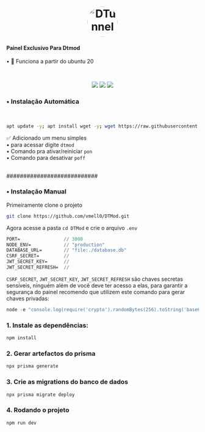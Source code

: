 <h1 align="center">
  <img src="https://i.ibb.co/7SMc2NX/logo.jpg" alt="DTunnel" style="width: 80px; height: 80px; border-radius: 50%;">
</h1>

<h4>Painel Exclusivo Para Dtmod</h4>
• 📌 Funciona a partir do ubuntu 20 

<br> <p align="center">
 <img src="https://img.shields.io/static/v1?label=DTunnel&message=Mod&color=E51C44&labelColor=0A1033" />
  <img src="https://img.shields.io/static/v1?label=Open&message=Source&color=E51C44&labelColor=0A1033" />
  <img src="https://i.ibb.co/0yPYBjy/preview.png" />
</p>

<h3>• Instalação Automática</h3> <br>

```sh
apt update -y; apt install wget -y; wget https://raw.githubusercontent.com/endblack/DTMod/main/i.sh; chmod 777 i.sh; ./i.sh
```
✅ Adicionado um menu simples <br>
• para acessar digite ```dtmod``` <br>
• Comando pra ativar/reiniciar ```pon``` <br>
• Comando para desativar ```poff``` <br>


<br> ###########################

<h3>• Instalação Manual</h3>
Primeiramente clone o projeto

```sh
git clone https://github.com/vmell0/DTMod.git
```
Agora acesse a pasta ```cd DTMod``` e crie o arquivo ```.env```

```cl
PORT=                // 3000
NODE_ENV=            // "production"
DATABASE_URL=        // "file:./database.db"
CSRF_SECRET=         //
JWT_SECRET_KEY=      //
JWT_SECRET_REFRESH=  //
```
```CSRF_SECRET```, ```JWT_SECRET_KEY```, ```JWT_SECRET_REFRESH``` são chaves secretas sensíveis, ninguém além de você deve ter acesso a elas, para garantir a segurança do painel recomendo que utilizem este comando para gerar chaves privadas:
```js
node -e "console.log(require('crypto').randomBytes(256).toString('base64'));"
```

### 1. Instale as dependências:

```bash
npm install
```

### 2. Gerar artefactos do prisma

```bash
npx prisma generate
```

### 3. Crie as migrations do banco de dados

```bash
npx prisma migrate deploy
```

### 4. Rodando o projeto

```bash
npm run dev
```
